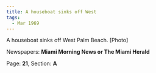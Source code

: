 ```yaml
---  
title: A houseboat sinks off West  
tags:  
  - Mar 1969  
---  
```

  
A houseboat sinks off West Palm Beach. [Photo]  
  
Newspapers: **Miami Morning News or The Miami Herald**  
  
Page: **21**, Section: **A** 
